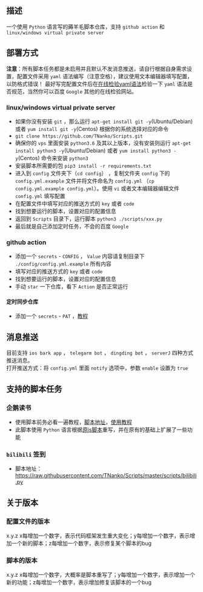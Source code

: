 ## 描述
一个使用 `Python` 语言写的薅羊毛脚本仓库，支持 `github action` 和 `linux/windows virtual private server` 

## 部署方式
**注意**：所有脚本任务都是未启用并且默认不发消息推送，请自行根据自身需求设置，配置文件采用 `yaml` 语法编写（注意空格），建议使用文本编辑器填写配置，以防格式错误！ 
最好写完配置文件后在[在线检验yaml语法](https://www.toolfk.com/tool-format-yaml)检验一下 `yaml` 语法是否规范，当然你可以百度 `Google` 其他的在线检验网站。
### linux/windows virtual private server
* 如果你没有安装 `git` ，那么运行 `apt-get install git -y`(Ubuntu/Debian) 或者 `yum install git -y`(Centos) 根据你的系统选择对应的命令
* `git clone https://github.com/TNanko/Scripts.git`
* 确保你的 `vps` 里面安装 `python3.6` 及其以上版本，没有安装则运行 `apt-get install python3 -y`(Ubuntu/Debian) 或者 `yum install python3 -y`(Centos) 命令来安装 `python3`
* 安装脚本所需要的包 `pip3 install -r requirements.txt`
* 进入到 `config` 文件夹下（`cd config`） ，复制文件夹 `config` 下的 `config.yml.example` 文件并将文件命名为 `config.yml` （`cp config.yml.example config.yml`）。使用 `vi` 或者文本编辑器编辑文件 `config.yml` 填写配置  
* 在配置文件中填写对应的推送方式的 `key` 或者 `code`  
* 找到想要运行的脚本，设置对应的配置信息  
* 返回到 `Scripts` 目录下，运行脚本 `python3 ./scripts/xxx.py`
* 最后就是自己添加定时任务，不会的百度 `Google`

### github action
* 添加一个 `secrets` - `CONFIG` ， `Value` 内容请复制目录下 `./config/config.yml.example` 所有内容  
* 填写对应的推送方式的 `key` 或者 `code`  
* 找到想要运行的脚本，设置对应的配置信息
* 手动 `star` 一下仓库，看下 `Action` 是否正常运行
#### 定时同步仓库
* 添加一个 `secrets` - `PAT` ，[教程](https://www.jianshu.com/p/bb82b3ad1d11)

## 消息推送
目前支持 `ios bark app` ， `telegarm bot` ， `dingding bot` ， `serverJ` 四种方式推送消息。    
打开推送方式：将 `config.yml` 里面 `notify` 选项中，参数 `enable` 设置为 `true`    

## 支持的脚本任务
### 企鹅读书
* 使用脚本前务必看一遍教程，[脚本地址](https://raw.githubusercontent.com/TNanko/Scripts/master/scripts/qq_read.py)，[使用教程](https://github.com/TNanko/Scripts/blob/master/docs/qq_read.md)
* 此脚本使用 `Python` 语言根据[原js脚本](https://raw.githubusercontent.com/ziye12/JavaScript/master/Task/qqreads.js)重写，并在原有的基础上扩展了一些功能
### `bilibili` 签到 
* 脚本地址：https://raw.githubusercontent.com/TNanko/Scripts/master/scripts/bilibili.py

## 关于版本
### 配置文件的版本
x.y.z x每增加一个数字，表示代码框架发生重大变化；y每增加一个数字，表示增加一个新的脚本；z每增加一个数字，表示修复某个脚本的bug
### 脚本的版本
x.y.z x每增加一个数字，大概率是脚本重写了；y每增加一个数字，表示增加一个新的功能；z每增加一个数字，表示增加修复该脚本的一个bug
